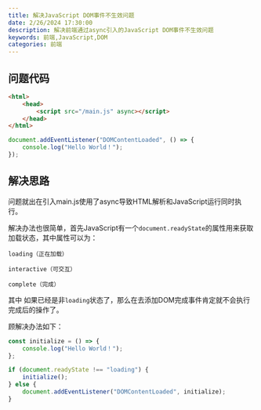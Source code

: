 ```yaml
---
title: 解决JavaScript DOM事件不生效问题
date: 2/26/2024 17:30:00
description: 解决前端通过async引入的JavaScript DOM事件不生效问题
keywords: 前端,JavaScript,DOM
categories: 前端
---
```


## 问题代码

```html index.html
<html>
    <head>
        <script src="/main.js" async></script>
    </head>
</html>
```

```javascript main.js
document.addEventListener("DOMContentLoaded", () => {
    console.log("Hello World！");
});
```

## 解决思路

问题就出在引入main.js使用了async导致HTML解析和JavaScript运行同时执行。

解决办法也很简单，首先JavaScript有一个`document.readyState`的属性用来获取加载状态，其中属性可以为：

```plaintext
loading（正在加载）

interactive（可交互）

complete（完成）
```

其中 如果已经是非`loading`状态了，那么在去添加DOM完成事件肯定就不会执行完成后的操作了。

顾解决办法如下：

```javascript main.js
const initialize = () => {
    console.log("Hello World！");
};

if (document.readyState !== "loading") {
    initialize();
} else {
    document.addEventListener("DOMContentLoaded", initialize);
}
```
